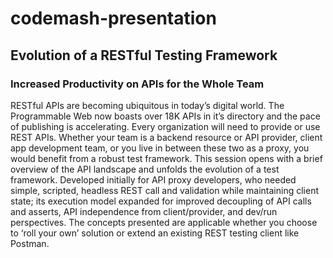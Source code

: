 # codemash-presentation

## Evolution of a RESTful Testing Framework
### Increased Productivity on APIs for the Whole Team

RESTful APIs are becoming ubiquitous in today’s digital world.  The Programmable Web now boasts over 18K APIs in it’s directory and the pace of publishing is accelerating.  Every organization will need to provide or use REST APIs.  Whether your team is a backend resource or API provider, client app development team, or you live in between these two as a proxy, you would benefit from a robust test framework.  This session opens with a brief overview of the API landscape and unfolds the evolution of a test framework.  Developed initially for API proxy developers, who needed simple, scripted, headless REST call and validation while maintaining client state; its execution model expanded for improved decoupling of API calls and asserts, API independence from client/provider, and dev/run perspectives.  The concepts presented are applicable whether you choose to ‘roll your own’ solution or extend an existing REST testing client like Postman.
